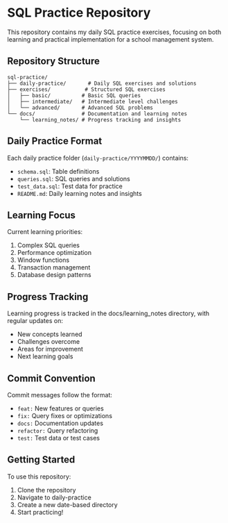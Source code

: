 # SQL Practice Repository

This repository contains my daily SQL practice exercises, focusing on both learning and practical implementation for a school management system.

## Repository Structure

```
sql-practice/
├── daily-practice/       # Daily SQL exercises and solutions
├── exercises/           # Structured SQL exercises
│   ├── basic/          # Basic SQL queries
│   ├── intermediate/   # Intermediate level challenges
│   └── advanced/       # Advanced SQL problems
└── docs/               # Documentation and learning notes
    └── learning_notes/ # Progress tracking and insights

```

## Daily Practice Format

Each daily practice folder (`daily-practice/YYYYMMDD/`) contains:
- `schema.sql`: Table definitions
- `queries.sql`: SQL queries and solutions
- `test_data.sql`: Test data for practice
- `README.md`: Daily learning notes and insights

## Learning Focus

Current learning priorities:
1. Complex SQL queries
2. Performance optimization
3. Window functions
4. Transaction management
5. Database design patterns

## Progress Tracking

Learning progress is tracked in the docs/learning_notes directory, with regular updates on:
- New concepts learned
- Challenges overcome
- Areas for improvement
- Next learning goals

## Commit Convention

Commit messages follow the format:
- `feat:` New features or queries
- `fix:` Query fixes or optimizations
- `docs:` Documentation updates
- `refactor:` Query refactoring
- `test:` Test data or test cases

## Getting Started

To use this repository:
1. Clone the repository
2. Navigate to daily-practice
3. Create a new date-based directory
4. Start practicing!
